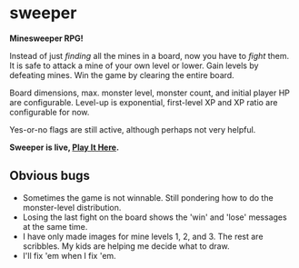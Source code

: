 sweeper
=======

**Minesweeper RPG!**

Instead of just *finding* all the mines in a board, now you have to *fight* them. It is safe to attack a mine of your own level or lower. Gain levels by defeating mines. Win the game by clearing the entire board.

Board dimensions, max. monster level, monster count, and initial player HP are configurable. Level-up is exponential, first-level XP and XP ratio are configurable for now.

Yes-or-no flags are still active, although perhaps not very helpful. 

**Sweeper is live, [Play It Here](http://geofrey.github.io/sweeper/sweeper.html).**

Obvious bugs
---

* Sometimes the game is not winnable. Still pondering how to do the monster-level distribution.
* Losing the last fight on the board shows the 'win' and 'lose' messages at the same time.
* I have only made images for mine levels 1, 2, and 3. The rest are scribbles. My kids are helping me decide what to draw.
* I'll fix 'em when I fix 'em.

